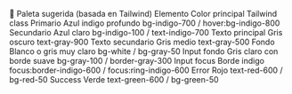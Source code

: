 🎨 Paleta sugerida (basada en Tailwind)
Elemento	Color principal	Tailwind class
Primario	Azul indigo profundo	bg-indigo-700 / hover:bg-indigo-800
Secundario	Azul claro	bg-indigo-100 / text-indigo-700
Texto principal	Gris oscuro	text-gray-900
Texto secundario	Gris medio	text-gray-500
Fondo	Blanco o gris muy claro	bg-white / bg-gray-50
Input fondo	Gris claro con borde suave	bg-gray-100 / border-gray-300
Input focus	Borde indigo	focus:border-indigo-600 / focus:ring-indigo-600
Error	Rojo	text-red-600 / bg-red-50
Success	Verde	text-green-600 / bg-green-50